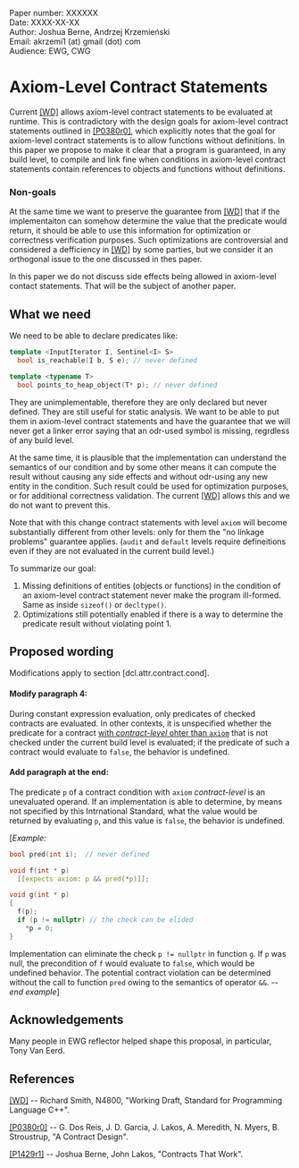 Paper number: XXXXXX <br>
Date: XXXX-XX-XX <br>
Author: Joshua Berne, Andrzej Krzemieński<br>
Email: akrzemi1 (at) gmail (dot) com <br>
Audience: EWG, CWG


Axiom-Level Contract Statements
===============================

Current [[WD]][1] allows axiom-level contract statements to be evaluated at runtime. This is contradictory with the design
goals for axiom-level contract statements outlined in [[P0380r0]][2], which explicitly notes that the goal for axiom-level 
contract statements is to allow functions without definitions. In this paper we propose to make it clear that a program is 
guaranteed, in any build level, to compile and link fine when conditions in axiom-level contract statements contain references
to objects and functions without definitions.


### Non-goals

At the same time we want to preserve the guarantee from [[WD]][1] that if the implementaiton can somehow determine the value that the 
predicate would return, it should be able to use this information for optimization or correctness verification purposes. 
Such optimizations are controversial and considered a defficiency in [[WD]][1] by some parties, but we consider it an orthogonal issue
to the one discussed in thes paper.

In this paper we do not discuss side effects being allowed in axiom-level contact statements. That will be the subject of another paper.


What we need
------------

We need to be able to declare predicates like:

```c++
template <InputIterator I, Sentinel<I> S>
  bool is_reachable(I b, S e); // never defined

template <typename T>
  bool points_to_heap_object(T* p); // never defined
```

They are unimplementable, therefore they are only declared but never defined. They are still useful for static analysis. We want to be able to put them in axiom-level contract statements and have the guarantee that we will never get a linker error saying 
that an odr-used symbol is missing, regrdless of any build level.

At the same time, it is plausible that the implementation can understand the semantics of our condition and by some other means 
it can compute the result without causing any side effects and without odr-using any new entity in the condition. Such result could be used for optimization purposes, or for additional correctness validation. The current [[WD]][1] allows this and we do not want to prevent this.

Note that with this change contract statements with level `axiom` will become substantially different from other levels: only for them the "no linkage problems" guarantee applies. (`audit` and `default` levels require defineitions even if they are not evaluated in the current build level.)

To summarize our goal:

1. Missing definitions of entities (objects or functions) in the condition of an axiom-level contract statement never make the program ill-formed. Same as inside `sizeof()` or `decltype()`.
2. Optimizations still potentially enabled if there is a way to determine the predicate result without violating point 1.


Proposed wording
----------------

Modifications apply to section [dcl.attr.contract.cond].


#### Modify paragraph 4:

During constant expression evaluation, only predicates of checked contracts are evaluated. In other contexts, it is unspecified whether
the predicate for a contract <ins>with *contract-level* ohter than `axiom`</ins> that is not checked under the current build level is 
evaluated; if the predicate of such a contract would evaluate to `false`, the behavior is undefined.

#### Add paragraph at the end:

The predicate `p` of a contract condition with `axiom` *contract-level* is an unevaluated operand. If an implementation is able to 
determine, by means not specified by this Intrnational Standard, what the value would be returned by evaluating `p`, and this value is `false`, the behavior is undefined. 

[*Example:*
```c++
bool pred(int i);  // never defined

void f(int * p)
  [[expects axiom: p && pred(*p)]];

void g(int * p)
{
  f(p);
  if (p != nullptr) // the check can be elided
    *p = 0;
}
```
Implementation can eliminate the check `p != nullptr` in function `g`. If `p` was null, the precondition of `f` would evaluate
to `false`, which would be undefined behavior. The potential contract violation can be determined without the call to function
`pred` owing to the semantics of operator `&&`. 
*--end example*]


Acknowledgements
----------------

Many people in EWG reflector helped shape this proposal, in particular, Tony Van Eerd.


References
----------

[1]: http://www.open-std.org/jtc1/sc22/wg21/docs/papers/2019/n4810.pdf
[[WD]](http://www.open-std.org/jtc1/sc22/wg21/docs/papers/2019/n4810.pdf) -- Richard Smith, N4800, "Working Draft, Standard for Programming Language C++".

[2]: http://www.open-std.org/jtc1/sc22/wg21/docs/papers/2016/p0380r0.pdf
[[P0380r0]](http://www.open-std.org/jtc1/sc22/wg21/docs/papers/2016/p0380r0.pdf) -- G. Dos Reis, J. D. Garcia, J. Lakos, A. Meredith, N. Myers, B. Stroustrup, "A Contract Design".

[3]: http://www.open-std.org/JTC1/sc22/wg21/docs/papers/2019/p1429r1.pdf
[[P1429r1]](http://www.open-std.org/JTC1/sc22/wg21/docs/papers/2019/p1429r1.pdf) -- Joshua Berne, John Lakos, "Contracts That Work".
